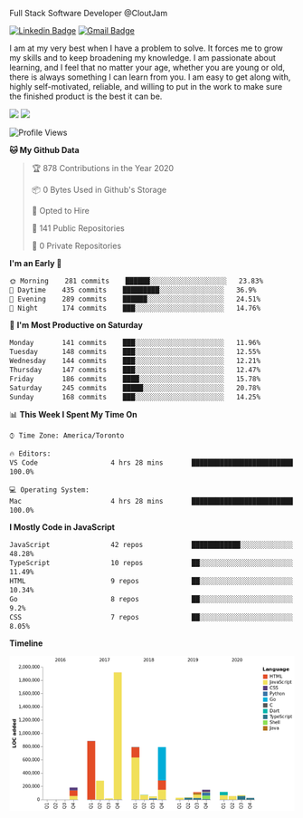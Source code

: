 Full Stack Software Developer @CloutJam

[![Linkedin Badge](https://img.shields.io/badge/-Jesse%20Okeya-6633cc?style=flat-square&logo=Linkedin&logoColor=white&link=https://www.linkedin.com/in/jesse-okeya-45a38510a/)](https://www.linkedin.com/in/jesse-okeya-45a38510a/) 
[![Gmail Badge](https://img.shields.io/badge/-jesseokeya@gmail.com-6633cc?style=flat-square&logo=Gmail&logoColor=white&link=mailto:jesseokeya@gmail.com)](mailto:jesseokeya@gmail.com)

I am at my very best when I have a problem to solve. It forces me to grow my skills and to keep broadening my knowledge. I am passionate about learning, and I feel that no matter your age, whether you are young or old, there is always something I can learn from you. I am easy to get along with, highly self-motivated, reliable, and willing to put in the work to make sure the finished product is the best it can be.

![](https://github-readme-stats.vercel.app/api?username=jesseokeya&show_icons=true&theme=radical) ![](https://github-readme-stats.vercel.app/api/top-langs/?username=jesseokeya&layout=compact&theme=radical)

<!--START_SECTION:waka-->
![Profile Views](http://img.shields.io/badge/Profile%20Views-1-blue)

**🐱 My Github Data** 

> 🏆 878 Contributions in the Year 2020
 > 
> 📦 0 Bytes Used in Github's Storage 
 > 
> 💼 Opted to Hire
 > 
> 📜 141 Public Repositories 
 > 
> 🔑 0 Private Repositories  
 > 
**I'm an Early 🐤** 

```text
🌞 Morning    281 commits    ██████░░░░░░░░░░░░░░░░░░░   23.83% 
🌆 Daytime    435 commits    █████████░░░░░░░░░░░░░░░░   36.9% 
🌃 Evening    289 commits    ██████░░░░░░░░░░░░░░░░░░░   24.51% 
🌙 Night      174 commits    ███░░░░░░░░░░░░░░░░░░░░░░   14.76%

```
📅 **I'm Most Productive on Saturday** 

```text
Monday       141 commits    ███░░░░░░░░░░░░░░░░░░░░░░   11.96% 
Tuesday      148 commits    ███░░░░░░░░░░░░░░░░░░░░░░   12.55% 
Wednesday    144 commits    ███░░░░░░░░░░░░░░░░░░░░░░   12.21% 
Thursday     147 commits    ███░░░░░░░░░░░░░░░░░░░░░░   12.47% 
Friday       186 commits    ████░░░░░░░░░░░░░░░░░░░░░   15.78% 
Saturday     245 commits    █████░░░░░░░░░░░░░░░░░░░░   20.78% 
Sunday       168 commits    ███░░░░░░░░░░░░░░░░░░░░░░   14.25%

```


📊 **This Week I Spent My Time On** 

```text
⌚︎ Time Zone: America/Toronto

🔥 Editors: 
VS Code                  4 hrs 28 mins       █████████████████████████   100.0%

💻 Operating System: 
Mac                      4 hrs 28 mins       █████████████████████████   100.0%

```

**I Mostly Code in JavaScript** 

```text
JavaScript               42 repos            ████████████░░░░░░░░░░░░░   48.28% 
TypeScript               10 repos            ██░░░░░░░░░░░░░░░░░░░░░░░   11.49% 
HTML                     9 repos             ██░░░░░░░░░░░░░░░░░░░░░░░   10.34% 
Go                       8 repos             ██░░░░░░░░░░░░░░░░░░░░░░░   9.2% 
CSS                      7 repos             ██░░░░░░░░░░░░░░░░░░░░░░░   8.05%

```


**Timeline**

![Chart not found](https://raw.githubusercontent.com/jesseokeya/jesseokeya/master/charts/bar_graph.png) 


<!--END_SECTION:waka-->
